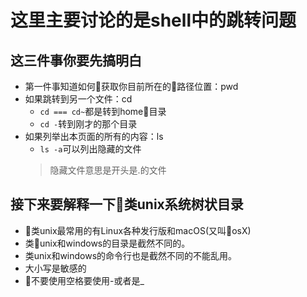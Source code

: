 # 这里主要讨论的是shell中的跳转问题

## 这三件事你要先搞明白
- 第一件事知道如何获取你目前所在的路径位置：pwd
- 如果跳转到另一个文件：cd
    - `cd === cd~`都是转到home目录
    - `cd -`转到刚才的那个目录 
- 如果列举出本页面的所有的内容：ls
    - `ls -a`可以列出隐藏的文件
    > 隐藏文件意思是开头是.的文件

## 接下来要解释一下类unix系统树状目录
- 类unix最常用的有Linux各种发行版和macOS(又叫osX)
- 类unix和windows的目录是截然不同的。
- 类unix和windows的命令行也是截然不同的不能乱用。
- 大小写是敏感的
- 不要使用空格要使用-或者是_